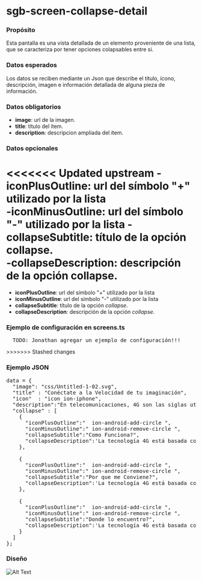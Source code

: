 <h1>sgb-screen-collapse-detail</h1>

<h3>Propósito</h3>

Esta pantalla es una vista detallada de un elemento proveniente de una lista, que se caracteriza por tener opciones colapsables entre si. 

<h3>Datos esperados</h3>

Los datos se reciben mediante un Json que describe el título, ícono, descripción, imagen e información detallada de alguna pieza de información.

<h3>Datos obligatorios</h3>

- **image**: url de la imagen.
- **title**: título del ítem.
- **description**: descripcion ampliada del ítem.

<h3>Datos opcionales</h3>
    
<<<<<<< Updated upstream
-**iconPlusOutline**: url del símbolo "+" utilizado por la lista   
-**iconMinusOutline**: url del símbolo "-" utilizado por la lista
-**collapseSubtitle**: título de la opción collapse.                             
-**collapseDescription**: descripción de la opción collapse.
=======
- **iconPlusOutline**: url del símbolo "+" utilizado por la lista   
- **iconMinusOutline**: url del símbolo "-" utilizado por la lista
- **collapseSubtitle**: título de la opción *collapse*.                             
- **collapseDescription**: descripción de la opción *collapse*.

<h3>Ejemplo de configuración en screens.ts</h3>
<pre>
  TODO: Jonathan agregar un ejemplo de configuración!!!
</pre>
>>>>>>> Stashed changes
        
    
<h3>Ejemplo JSON</h3>

<pre>
data = {
  "image": "css/Untitled-1-02.svg",
  "title" : "Conéctate a la Velocidad de tu imaginación",
  "icon"  : "icon ion-iphone",
  "description":"En telecomunicaciones, 4G son las siglas utilizadas para referirse a la cuarta generación de tecnologías de telefonía móvil. Es la sucesora de las tecnologías 2G y 3G, y que precede a la próxima generación, la 5G.",
  "collapse" : [ 
    {   
      "iconPlusOutline":"  ion-android-add-circle ",
      "iconMinusOutline":" ion-android-remove-circle ",
      "collapseSubtitle":"Como Funciona?",
      "collapseDescription":'La tecnología 4G está basada completamente en el protocolo IP, siendo un sistema de sistemas y una red de redes, que se alcanza gracias a la convergencia entre las redes de cables e inalámbricas. Esta tecnología podrá ser usada por módems inalámbricos, smartphones y otros dispositivos móviles.'
    },

    {   
      "iconPlusOutline":"  ion-android-add-circle ",
      "iconMinusOutline":" ion-android-remove-circle ",
      "collapseSubtitle":"Por que me Conviene?",
      "collapseDescription":'La tecnología 4G está basada completamente en el protocolo IP, siendo un sistema de sistemas y una red de redes, que se alcanza gracias a la convergencia entre las redes de cables e inalámbricas. Esta tecnología podrá ser usada por módems inalámbricos, smartphones y otros dispositivos móviles.'
    },

    {   
      "iconPlusOutline":"  ion-android-add-circle ",
      "iconMinusOutline":" ion-android-remove-circle ",
      "collapseSubtitle":"Donde lo encuentro?",
      "collapseDescription":'La tecnología 4G está basada completamente en el protocolo IP, siendo un sistema de sistemas y una red de redes, que se alcanza gracias a la convergencia entre las redes de cables e inalámbricas. Esta tecnología podrá ser usada por módems inalámbricos, smartphones y otros dispositivos móviles.'
    }
  ]
};
</pre>
 

<h3>Diseño</h3>

![Alt Text](https://s3.amazonaws.com/megazord-framework/balsamiq+mockups/sgb-screen-collase-detail.png)